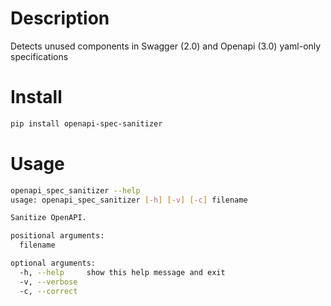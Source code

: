 # Description
Detects unused components in Swagger (2.0) and Openapi (3.0) yaml-only specifications

# Install
```bash
pip install openapi-spec-sanitizer
```

# Usage
```bash
openapi_spec_sanitizer --help
usage: openapi_spec_sanitizer [-h] [-v] [-c] filename

Sanitize OpenAPI.

positional arguments:
  filename

optional arguments:
  -h, --help     show this help message and exit
  -v, --verbose
  -c, --correct
```

